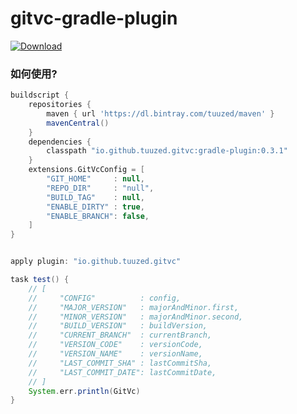 # gitvc-gradle-plugin

[ ![Download](https://api.bintray.com/packages/tuuzed/maven/io.github.tuuzed.gitvc%3Agradle-plugin/images/download.svg) ](https://bintray.com/tuuzed/maven/io.github.tuuzed.gitvc%3Agradle-plugin/_latestVersion)

### 如何使用?

``` groovy
buildscript {
    repositories {
        maven { url 'https://dl.bintray.com/tuuzed/maven' }
        mavenCentral()
    }
    dependencies {
        classpath "io.github.tuuzed.gitvc:gradle-plugin:0.3.1"
    }
    extensions.GitVcConfig = [
        "GIT_HOME"     : null,
        "REPO_DIR"     : "null",
        "BUILD_TAG"    : null,
        "ENABLE_DIRTY" : true,
        "ENABLE_BRANCH": false,
    ]
}


apply plugin: "io.github.tuuzed.gitvc"

task test() {
    // [
    //     "CONFIG"          : config,
    //     "MAJOR_VERSION"   : majorAndMinor.first,
    //     "MINOR_VERSION"   : majorAndMinor.second,
    //     "BUILD_VERSION"   : buildVersion,
    //     "CURRENT_BRANCH"  : currentBranch,
    //     "VERSION_CODE"    : versionCode,
    //     "VERSION_NAME"    : versionName,
    //     "LAST_COMMIT_SHA" : lastCommitSha,
    //     "LAST_COMMIT_DATE": lastCommitDate,
    // ]
    System.err.println(GitVc)
}
```

 

